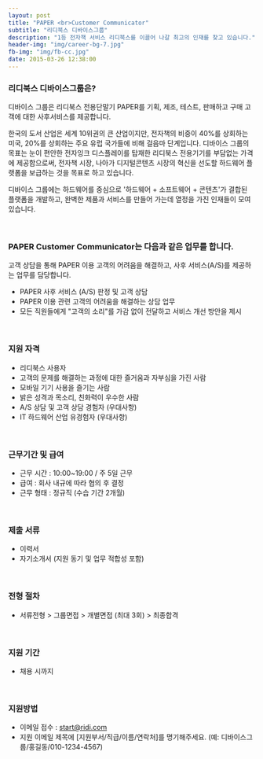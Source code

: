 ```yaml
---
layout: post
title: "PAPER <br>Customer Communicator"
subtitle: "리디북스 디바이스그룹"
description: "1등 전자책 서비스 리디북스를 이끌어 나갈 최고의 인재를 찾고 있습니다."
header-img: "img/career-bg-7.jpg"
fb-img: "img/fb-cc.jpg"
date: 2015-03-26 12:38:00
---
```



### 리디북스 디바이스그룹은?

디바이스 그룹은 리디북스 전용단말기 PAPER를 기획, 제조, 테스트, 판매하고 구매 고객에 대한 사후서비스를 제공합니다.

한국의 도서 산업은 세계 10위권의 큰 산업이지만, 전자책의 비중이 40%를 상회하는 미국, 20%를 상회하는 주요 유럽 국가들에 비해 걸음마 단계입니다.
디바이스 그룹의 목표는 눈이 편안한 전자잉크 디스플레이를 탑재한 리디북스 전용기기를 부담없는 가격에 제공함으로써, 전자책 시장, 나아가 디지털콘텐츠 시장의 혁신을 선도할 하드웨어 플랫폼을 보급하는 것을 목표로 하고 있습니다.

디바이스 그룹에는 하드웨어를 중심으로 '하드웨어 + 소프트웨어 + 콘텐츠'가 결합된 플랫폼을 개발하고, 완벽한 제품과 서비스를 만들어 가는데 열정을 가진 인재들이 모여 있습니다.

<br>

### PAPER Customer Communicator는 다음과 같은 업무를 합니다.

고객 상담을 통해 PAPER 이용 고객의 어려움을 해결하고, 사후 서비스(A/S)를 제공하는 업무를 담당합니다.

* PAPER 사후 서비스 (A/S) 판정 및 고객 상담
* PAPER 이용 관련 고객의 어려움을 해결하는 상담 업무
* 모든 직원들에게 "고객의 소리"를 가감 없이 전달하고 서비스 개선 방안을 제시

<br>

### 지원 자격

* 리디북스 사용자
* 고객의 문제를 해결하는 과정에 대한 즐거움과 자부심을 가진 사람
* 모바일 기기 사용을 즐기는 사람
* 밝은 성격과 목소리, 친화력이 우수한 사람
* A/S 상담 및 고객 상담 경험자 (우대사항)
* IT 하드웨어 산업 유경험자 (우대사항)

<br>

### 근무기간 및 급여

* 근무 시간 : 10:00~19:00 / 주 5일 근무
* 급여 : 회사 내규에 따라 협의 후 결정
* 근무 형태 : 정규직 (수습 기간 2개월)

<br>

### 제출 서류

* 이력서
* 자기소개서 (지원 동기 및 업무 적합성 포함)

<br>

### 전형 절차

* 서류전형 > 그룹면접 > 개별면접 (최대 3회) > 최종합격

<br>

### 지원 기간

* 채용 시까지

<br>

### 지원방법

* 이메일 접수 : <a href="mailto:start@ridi.com">start@ridi.com</a>
* 지원 이메일 제목에 [지원부서/직급/이름/연락처]를 명기해주세요.
  (예: 디바이스그룹/홍길동/010-1234-4567)
